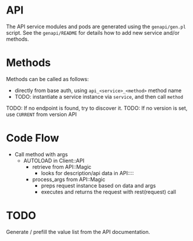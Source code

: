 # API

The API service modules and pods are generated using the `genapi/gen.pl` script.
See the `genapi/README` for details how to add new service and/or methods.

# Methods

Methods can be called as follows:
* directly from base auth, using `api_<service>_<method>` method name
* TODO: instantiate a service instance via `service`, and then call `method`

TODO: If no endpoint is found, try to discover it.
TODO: If no version is set, use `CURRENT` from version API

# Code Flow

* Call method with args
  * AUTOLOAD in Client::API
    * retrieve from API::Magic
      * looks for description/api data in API::<service>::<version>
    * process_args from API::Magic
      * preps request instance based on data and args
      * executes and returns the request with rest(request) call

# TODO

Generate / prefill the value list from the API documentation.
